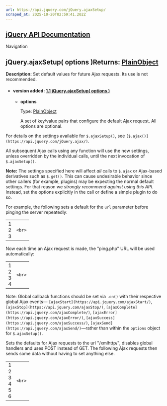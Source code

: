 ```yaml
---
url: https://api.jquery.com/jQuery.ajaxSetup/
scraped_at: 2025-10-20T02:59:41.202Z
---
```


## [jQuery API Documentation](https://jquery.com/ "jQuery API Documentation")

Navigation

## jQuery.ajaxSetup( options )Returns: [PlainObject](http://api.jquery.com/Types/\#PlainObject)

**Description:** Set default values for future Ajax requests. Its use is not recommended.

- #### version added: [1.1](https://api.jquery.com/category/version/1.1/) [jQuery.ajaxSetup( options )](https://api.jquery.com/jQuery.ajaxSetup/\#jQuery-ajaxSetup-options)

  - **options**

    Type: [PlainObject](http://api.jquery.com/Types/#PlainObject)

    A set of key/value pairs that configure the default Ajax request. All options are optional.

For details on the settings available for `$.ajaxSetup()`, see `[$.ajax()](https://api.jquery.com/jQuery.ajax/)`.

All subsequent Ajax calls using any function will use the new settings, unless overridden by the individual calls, until the next invocation of `$.ajaxSetup()`.

**Note:** The settings specified here will affect _all_ calls to `$.ajax` or Ajax-based derivatives such as `$.get()`. This can cause undesirable behavior since other callers (for example, plugins) may be expecting the normal default settings. For that reason we _strongly recommend against using this API_. Instead, set the options explicitly in the call or define a simple plugin to do so.

For example, the following sets a default for the `url` parameter before pinging the server repeatedly:

|     |     |
| --- | --- |
| 1<br>2<br>3 | ```<br>``` |

Now each time an Ajax request is made, the "ping.php" URL will be used automatically:

|     |     |
| --- | --- |
| 1<br>2<br>3<br>4 | ```<br>``` |

Note: Global callback functions should be set via `.on()` with their respective global Ajax events— `[ajaxStart](https://api.jquery.com/ajaxStart/)`, `[ajaxStop](https://api.jquery.com/ajaxStop/)`, `[ajaxComplete](https://api.jquery.com/ajaxComplete/)`, `[ajaxError](https://api.jquery.com/ajaxError/)`, `[ajaxSuccess](https://api.jquery.com/ajaxSuccess/)`, `[ajaxSend](https://api.jquery.com/ajaxSend/)`—rather than within the `options` object for `$.ajaxSetup()`.

Sets the defaults for Ajax requests to the url "/xmlhttp/", disables global handlers and uses POST instead of GET. The following Ajax requests then sends some data without having to set anything else.

|     |     |
| --- | --- |
| 1<br>2<br>3<br>4<br>5<br>6 | ```<br>``` |